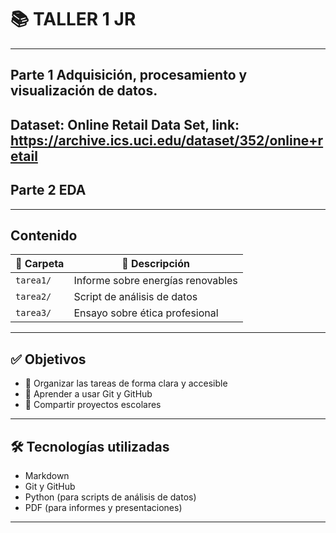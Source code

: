 # 📚 TALLER 1 JR
---
## **Parte 1** Adquisición, procesamiento y visualización de datos.
**Dataset:** Online Retail Data Set, link:
https://archive.ics.uci.edu/dataset/352/online+retail
---
## **Parte 2** EDA
---

## **Contenido**

| 📁 Carpeta   | 📄 Descripción                    |
|-------------|----------------------------------|
| `tarea1/`   | Informe sobre energías renovables |
| `tarea2/`   | Script de análisis de datos       |
| `tarea3/`   | Ensayo sobre ética profesional    |

---

## ✅ **Objetivos**

- 📌 Organizar las tareas de forma clara y accesible
- 📌 Aprender a usar Git y GitHub
- 📌 Compartir proyectos escolares

---

## 🛠️ **Tecnologías utilizadas**

- Markdown
- Git y GitHub
- Python (para scripts de análisis de datos)
- PDF (para informes y presentaciones)

---
